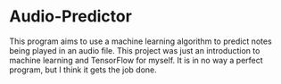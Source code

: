 # Audio-Predictor
This program aims to use a machine learning algorithm to predict notes being played in an audio file. This project was just an introduction to machine learning and TensorFlow for myself. It is in no way a perfect program, but I think it gets the job done.
